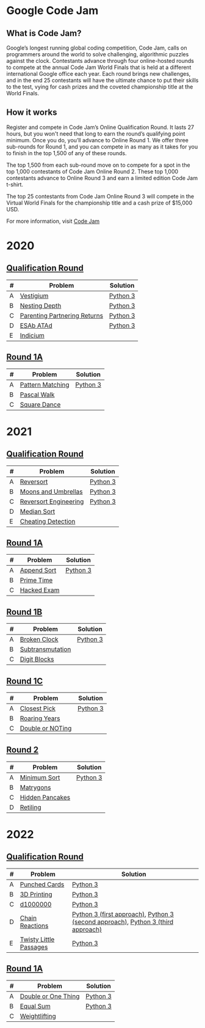 # Google Code Jam 

## What is Code Jam?

Google’s longest running global coding competition, Code Jam, calls on programmers around the world to solve challenging, algorithmic puzzles against the clock. Contestants advance through four online-hosted rounds to compete at the annual Code Jam World Finals that is held at a different international Google office each year. Each round brings new challenges, and in the end 25 contestants will have the ultimate chance to put their skills to the test, vying for cash prizes and the coveted championship title at the World Finals.

## How it works

Register and compete in Code Jam’s Online Qualification Round. It lasts 27 hours, but you won't need that long to earn the round’s qualifying point minimum. Once you do, you’ll advance to Online Round 1. We offer three sub-rounds for Round 1, and you can compete in as many as it takes for you to finish in the top 1,500 of any of these rounds.

The top 1,500 from each sub-round move on to compete for a spot in the top 1,000 contestants of Code Jam Online Round 2. These top 1,000 contestants advance to Online Round 3 and earn a limited edition Code Jam t-shirt.

The top 25 contestants from Code Jam Online Round 3 will compete in the Virtual World Finals for the championship title and a cash prize of $15,000 USD.

For more information, visit [Code Jam](https://codingcompetitions.withgoogle.com/codejam)

<!-- 
TEMPLATE
# year

## []()

| # | Problem | Solution |
|---|---------|----------|
| A | []() |  |
| B | []() |  |
| C | []() |  |
| D | []() |  |
| E | []() |  |
 -->

# 2020

## [Qualification Round](https://codingcompetitions.withgoogle.com/codejam/round/000000000019fd27)

| # | Problem | Solution |
|---|---------|----------|
| A | [Vestigium](https://codingcompetitions.withgoogle.com/codejam/round/000000000019fd27/000000000020993c) | [Python 3](https://github.com/williamcwi/Google-Code-Jam/blob/main/2020/Qualification%20Round/vestigium.py) |
| B | [Nesting Depth](https://codingcompetitions.withgoogle.com/codejam/round/000000000019fd27/0000000000209a9f) | [Python 3](https://github.com/williamcwi/Google-Code-Jam/blob/main/2020/Qualification%20Round/nesting_depth.py) |
| C | [Parenting Partnering Returns](https://codingcompetitions.withgoogle.com/codejam/round/000000000019fd27/000000000020bdf9) | [Python 3](https://github.com/williamcwi/Google-Code-Jam/blob/main/2020/Qualification%20Round/parenting_partnering_returns.py) |
| D | [ESAb ATAd](https://codingcompetitions.withgoogle.com/codejam/round/000000000019fd27/0000000000209a9e) | [Python 3](https://github.com/williamcwi/Google-Code-Jam/blob/main/2020/Qualification%20Round/ESAb_ATAd.py) |
| E | [Indicium](https://codingcompetitions.withgoogle.com/codejam/round/000000000019fd27/0000000000209aa0) |  |

## [Round 1A](https://codingcompetitions.withgoogle.com/codejam/round/000000000019fd74)

| # | Problem | Solution |
|---|---------|----------|
| A | [Pattern Matching](https://codingcompetitions.withgoogle.com/codejam/round/000000000019fd74/00000000002b3034) | [Python 3](https://github.com/williamcwi/Google-Code-Jam/blob/main/2020/Round%201A/pattern_matching.py) |
| B | [Pascal Walk](https://codingcompetitions.withgoogle.com/codejam/round/000000000019fd74/00000000002b1353) |  |
| C | [Square Dance](https://codingcompetitions.withgoogle.com/codejam/round/000000000019fd74/00000000002b1355) |  |

# 2021

## [Qualification Round](https://codingcompetitions.withgoogle.com/codejam/round/000000000043580a)

| # | Problem | Solution |
|---|---------|----------|
| A | [Reversort](https://codingcompetitions.withgoogle.com/codejam/round/000000000043580a/00000000006d0a5c) | [Python 3](https://github.com/williamcwi/Google-Code-Jam/blob/main/2021/Qualification%20Round/reversort.py) |
| B | [Moons and Umbrellas](https://codingcompetitions.withgoogle.com/codejam/round/000000000043580a/00000000006d1145) | [Python 3](https://github.com/williamcwi/Google-Code-Jam/blob/main/2021/Qualification%20Round/moons_and_umbrellas.py) |
| C | [Reversort Engineering](https://codingcompetitions.withgoogle.com/codejam/round/000000000043580a/00000000006d12d7) | [Python 3](https://github.com/williamcwi/Google-Code-Jam/blob/main/2021/Qualification%20Round/reversort_engineering.py) |
| D | [Median Sort](https://codingcompetitions.withgoogle.com/codejam/round/000000000043580a/00000000006d1284) |  |
| E | [Cheating Detection](https://codingcompetitions.withgoogle.com/codejam/round/000000000043580a/00000000006d1155) |  |

## [Round 1A](https://codingcompetitions.withgoogle.com/codejam/round/000000000043585d)

| # | Problem | Solution |
|---|---------|----------|
| A | [Append Sort](https://codingcompetitions.withgoogle.com/codejam/round/000000000043585d/00000000007549e5) | [Python 3](https://github.com/williamcwi/Google-Code-Jam/blob/main/2021/Round%201A/append_sort.py) |
| B | [Prime Time](https://codingcompetitions.withgoogle.com/codejam/round/000000000043585d/00000000007543d8) |  |
| C | [Hacked Exam](https://codingcompetitions.withgoogle.com/codejam/round/000000000043585d/0000000000754750) |  |

## [Round 1B](https://codingcompetitions.withgoogle.com/codejam/round/0000000000435baf)

| # | Problem | Solution |
|---|---------|----------|
| A | [Broken Clock](https://codingcompetitions.withgoogle.com/codejam/round/0000000000435baf/00000000007ae694) | [Python 3](https://github.com/williamcwi/Google-Code-Jam/blob/main/2021/Round%201B/broken_clock.py) |
| B | [Subtransmutation](https://codingcompetitions.withgoogle.com/codejam/round/0000000000435baf/00000000007ae4aa) |  |
| C | [Digit Blocks](https://codingcompetitions.withgoogle.com/codejam/round/0000000000435baf/00000000007ae37b) |  |

## [Round 1C](https://codingcompetitions.withgoogle.com/codejam/round/00000000004362d7)

| # | Problem | Solution |
|---|---------|----------|
| A | [Closest Pick](https://codingcompetitions.withgoogle.com/codejam/round/00000000004362d7/00000000007c0f00) | [Python 3](https://github.com/williamcwi/Google-Code-Jam/blob/main/2021/Round%201C/closest_pick.py) |
| B | [Roaring Years](https://codingcompetitions.withgoogle.com/codejam/round/00000000004362d7/00000000007c0f01) |  |
| C | [Double or NOTing](https://codingcompetitions.withgoogle.com/codejam/round/00000000004362d7/00000000007c1139) |  |

## [Round 2](https://codingcompetitions.withgoogle.com/codejam/round/0000000000435915)

| # | Problem | Solution |
|---|---------|----------|
| A | [Minimum Sort](https://codingcompetitions.withgoogle.com/codejam/round/0000000000435915/00000000007dc51c) | [Python 3](https://github.com/williamcwi/Google-Code-Jam/blob/main/2021/Round%202/minimum_sort.py) |
| B | [Matrygons](https://codingcompetitions.withgoogle.com/codejam/round/0000000000435915/00000000007dbf06) |  |
| C | [Hidden Pancakes](https://codingcompetitions.withgoogle.com/codejam/round/0000000000435915/00000000007dc20c) |  |
| D | [Retiling](https://codingcompetitions.withgoogle.com/codejam/round/0000000000435915/00000000007dc2de) |  |

# 2022

## [Qualification Round](https://codingcompetitions.withgoogle.com/codejam/round/0000000000876ff1)

| # | Problem | Solution |
|---|---------|----------|
| A | [Punched Cards](https://codingcompetitions.withgoogle.com/codejam/round/0000000000876ff1/0000000000a4621b) | [Python 3](https://github.com/williamcwi/Google-Code-Jam/blob/main/2022/Qualification%20Round/punched_cards.py) |
| B | [3D Printing](https://codingcompetitions.withgoogle.com/codejam/round/0000000000876ff1/0000000000a4672b) | [Python 3](https://github.com/williamcwi/Google-Code-Jam/blob/main/2022/Qualification%20Round/3d_printing.py) |
| C | [d1000000](https://codingcompetitions.withgoogle.com/codejam/round/0000000000876ff1/0000000000a46471) | [Python 3](https://github.com/williamcwi/Google-Code-Jam/blob/main/2022/Qualification%20Round/d1000000.py) |
| D | [Chain Reactions](https://codingcompetitions.withgoogle.com/codejam/round/0000000000876ff1/0000000000a45ef7) | [Python 3 (first approach)](https://github.com/williamcwi/Google-Code-Jam/blob/main/2022/Qualification%20Round/chain_reactions.py), [Python 3 (second approach)](https://github.com/williamcwi/Google-Code-Jam/blob/main/2022/Qualification%20Round/chain_reactions_2.py), [Python 3 (third approach)](https://github.com/williamcwi/Google-Code-Jam/blob/main/2022/Qualification%20Round/chain_reactions_3.py) |
| E | [Twisty Little Passages](https://codingcompetitions.withgoogle.com/codejam/round/0000000000876ff1/0000000000a45fc0) | [Python 3](https://github.com/williamcwi/Google-Code-Jam/blob/main/2022/Qualification%20Round/twisty_little_passages.py) |

## [Round 1A](https://codingcompetitions.withgoogle.com/codejam/round/0000000000877ba5)

| # | Problem | Solution |
|---|---------|----------|
| A | [Double or One Thing](https://codingcompetitions.withgoogle.com/codejam/round/0000000000877ba5/0000000000aa8e9c) | [Python 3](https://github.com/williamcwi/Google-Code-Jam/blob/main/2022/Round%201A/double_or_one_thing.py) |
| B | [Equal Sum](https://codingcompetitions.withgoogle.com/codejam/round/0000000000877ba5/0000000000aa8fc1) | [Python 3](https://github.com/williamcwi/Google-Code-Jam/blob/main/2022/Round%201A/equal_sum.py) |
| C | [Weightlifting](https://codingcompetitions.withgoogle.com/codejam/round/0000000000877ba5/0000000000aa9280) |  |